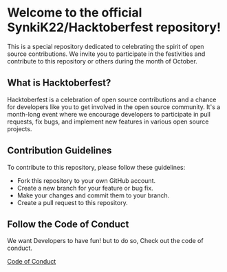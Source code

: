 # Welcome to the official SynkiK22/Hacktoberfest repository! 
This is a special repository dedicated to celebrating the spirit of open source contributions. We invite you to participate in the festivities and contribute to this repository or others during the month of October.

## What is Hacktoberfest?

Hacktoberfest is a celebration of open source contributions and a chance for developers like you to get involved in the open source community. It's a month-long event where we encourage developers to participate in pull requests, fix bugs, and implement new features in various open source projects.

## Contribution Guidelines

To contribute to this repository, please follow these guidelines:

- Fork this repository to your own GitHub account.
- Create a new branch for your feature or bug fix.
- Make your changes and commit them to your branch.
- Create a pull request to this repository.

## Follow the Code of Conduct

We want Developers to have fun! but to do so, Check out the code of conduct.

[Code of Conduct](https://github.com/SyndiK22/hacktoberfest/blob/main/Code%20of%20Conduct.md)
